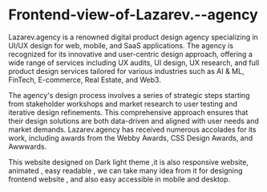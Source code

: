 # Frontend-view-of-Lazarev.--agency

Lazarev.agency is a renowned digital product design agency specializing in UI/UX design for web, mobile, and SaaS applications. The agency is recognized for its innovative and user-centric design approach, offering a wide range of services including UX audits, UI design, UX research, and full product design services tailored for various industries such as AI & ML, FinTech, E-commerce, Real Estate, and Web3.

The agency's design process involves a series of strategic steps starting from stakeholder workshops and market research to user testing and iterative design refinements. This comprehensive approach ensures that their design solutions are both data-driven and aligned with user needs and market demands. Lazarev.agency has received numerous accolades for its work, including awards from the Webby Awards, CSS Design Awards, and Awwwards.

This website designed on Dark light theme ,it is also responsive website, animated , easy readable , we can take many idea from it for designing frontend website , and also
easy accessible in mobile and desktop.
